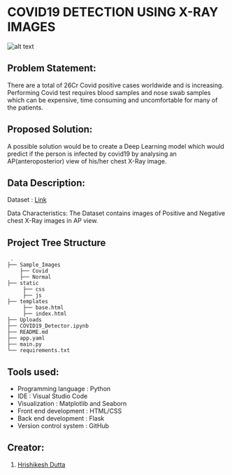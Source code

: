 # COVID19 DETECTION USING X-RAY IMAGES

![alt text](https://www.futuretimeline.net/blog/images/1466-chest-xray-ai-technology.jpg)


## Problem Statement:

There are a total of 26Cr Covid positive cases worldwide and is increasing. Performing Covid test requires blood samples and nose swab samples which can be expensive, time consuming and uncomfortable for many of the patients. 

## Proposed Solution:

A possible solution would be to create a Deep Learning model which would predict if the person is infected by covid19 by analysing an AP(anteroposterior) view of his/her chest X-Ray image.

## Data Description:

Dataset : [Link](http://cb.lk/covid_19)

Data Characteristics:
The Dataset contains images of Positive and Negative chest X-Ray images in AP view.

## Project Tree Structure
```
 .
├── Sample_Images
    ├── Covid
    ├── Normal
├── static
     ├── css
     ├── js
├── templates
     ├── base.html
     ├── index.html
├── Uploads
├── COVID19_Detector.ipynb
├── README.md
├── app.yaml
├── main.py
└── requirements.txt
```

## Tools used:

- Programming language : Python
- IDE : Visual Studio Code
- Visualization : Matplotlib and Seaborn
- Front end development : HTML/CSS
- Back end development : Flask
- Version control system : GitHub


## Creator:

1. [Hrishikesh Dutta](https://www.linkedin.com/in/hrishikesh-dutta-6776321a0)



